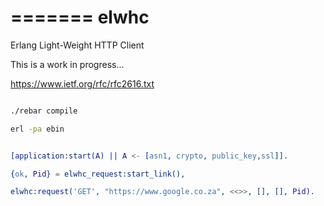 
=======
elwhc
=====

Erlang Light-Weight HTTP Client

This is a work in progress...

https://www.ietf.org/rfc/rfc2616.txt

```bash

./rebar compile

erl -pa ebin

```


```erlang

[application:start(A) || A <- [asn1, crypto, public_key,ssl]].

{ok, Pid} = elwhc_request:start_link(),

elwhc:request('GET', "https://www.google.co.za", <<>>, [], [], Pid).

```


